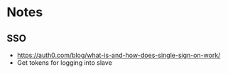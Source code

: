 # Notes

## SSO

* https://auth0.com/blog/what-is-and-how-does-single-sign-on-work/
* Get tokens for logging into slave
